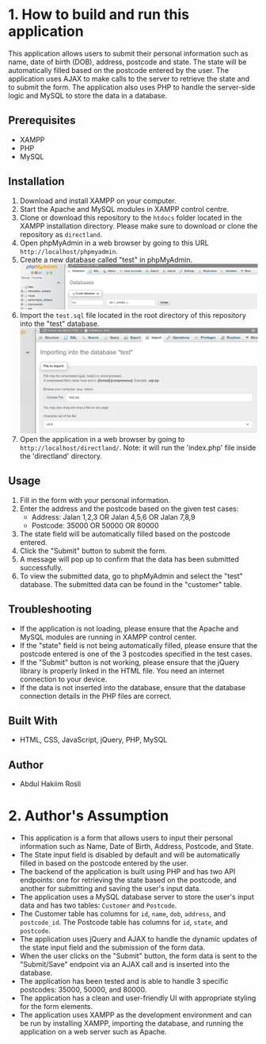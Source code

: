# 1. How to build and run this application

This application allows users to submit their personal information such as name, date of birth (DOB), address, postcode and state. The state will be automatically filled based on the postcode entered by the user. The application uses AJAX to make calls to the server to retrieve the state and to submit the form. The application also uses PHP to handle the server-side logic and MySQL to store the data in a database.

## Prerequisites
- XAMPP
- PHP
- MySQL

## Installation
1. Download and install XAMPP on your computer.
2. Start the Apache and MySQL modules in XAMPP control centre.
3. Clone or download this repository to the `htdocs` folder located in the XAMPP installation directory. Please make sure to download or clone the repository as `directland`.
4. Open phpMyAdmin in a web browser by going to this URL `http://localhost/phpmyadmin`.
5. Create a new database called "test" in phpMyAdmin.
   ![Reference Image](/screenshot/createdb.JPG)
6. Import the `test.sql` file located in the root directory of this repository into the "test" database.
   ![Reference Image](/screenshot/importdb.JPG)
7. Open the application in a web browser by going to `http://localhost/directland/`. Note: it will run the 'index.php' file inside the 'directland' directory.
   
## Usage
1. Fill in the form with your personal information.
2. Enter the address and the postcode based on the given test cases:
   - Address: Jalan 1,2,3 OR Jalan 4,5,6 OR Jalan 7,8,9
   - Postcode: 35000 OR 50000 OR 80000
3. The state field will be automatically filled based on the postcode entered.
4. Click the "Submit" button to submit the form.
5. A message will pop up to confirm that the data has been submitted successfully.
6. To view the submitted data, go to phpMyAdmin and select the "test" database. The submitted data can be found in the "customer" table.

## Troubleshooting
- If the application is not loading, please ensure that the Apache and MySQL modules are running in XAMPP control center.
- If the "state" field is not being automatically filled, please ensure that the postcode entered is one of the 3 postcodes specified in the test cases.
- If the "Submit" button is not working, please ensure that the jQuery library is properly linked in the HTML file. You need an internet connection to your device.
- If the data is not inserted into the database, ensure that the database connection details in the PHP files are correct.

## Built With
- HTML, CSS, JavaScript, jQuery, PHP, MySQL
  
## Author
- Abdul Hakiim Rosli

# 2. Author's Assumption

- This application is a form that allows users to input their personal information such as Name, Date of Birth, Address, Postcode, and State.
- The State input field is disabled by default and will be automatically filled in based on the postcode entered by the user.
- The backend of the application is built using PHP and has two API endpoints: one for retrieving the state based on the postcode, and another for submitting and saving the user's input data.
- The application uses a MySQL database server to store the user's input data and has two tables: `Customer` and `Postcode`.
- The Customer table has columns for `id`, `name`, `dob`, `address`, and `postcode_id`. The Postcode table has columns for `id`, `state`, and `postcode`.
- The application uses jQuery and AJAX to handle the dynamic updates of the state input field and the submission of the form data.
- When the user clicks on the "Submit" button, the form data is sent to the "Submit/Save" endpoint via an AJAX call and is inserted into the database.
- The application has been tested and is able to handle 3 specific postcodes: 35000, 50000, and 80000.
- The application has a clean and user-friendly UI with appropriate styling for the form elements.
- The application uses XAMPP as the development environment and can be run by installing XAMPP, importing the database, and running the application on a web server such as Apache.

